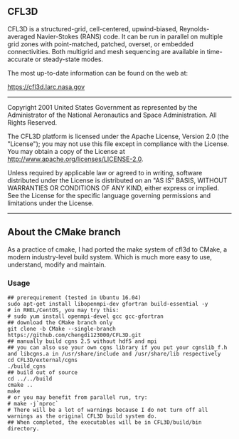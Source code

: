 ## CFL3D

CFL3D 
is a structured-grid, cell-centered, upwind-biased, Reynolds-averaged Navier-Stokes (RANS) code. It can be run
in parallel on multiple grid zones with point-matched, patched, overset, or embedded connectivities. Both
multigrid and mesh sequencing are available in time-accurate or steady-state modes.

The most up-to-date information can be found on the web at:

https://cfl3d.larc.nasa.gov

-------------

Copyright 2001 United States Government as represented by the Administrator
of the National Aeronautics and Space Administration. All Rights Reserved.

The CFL3D platform is licensed under the Apache License, Version 2.0 
(the "License"); you may not use this file except in compliance with the 
License. You may obtain a copy of the License at 
http://www.apache.org/licenses/LICENSE-2.0. 

Unless required by applicable law or agreed to in writing, software 
distributed under the License is distributed on an "AS IS" BASIS, WITHOUT 
WARRANTIES OR CONDITIONS OF ANY KIND, either express or implied. See the 
License for the specific language governing permissions and limitations 
under the License.

------------
## About the CMake branch
As a practice of cmake, I had ported the make system of cfl3d to CMake, a modern industry-level build system. Which is much more easy to use, understand, modify and maintain.

### Usage
```shell
## prerequirement (tested in Ubuntu 16.04)
sudo apt-get install libopenmpi-dev gfortran build-essential -y
# in RHEL/CentOS, you may try this:
# sudo yum install openmpi-devel gcc gcc-gfortran
## download the CMake branch only 
git clone -b CMake --single-branch https://github.com/chengdi123000/CFL3D.git
## manually build cgns 2.5 without hdf5 and mpi
## you can also use your own cgns library if you put your cgnslib_f.h and libcgns.a in /usr/share/include and /usr/share/lib respectively
cd CFL3D/external/cgns
./build_cgns
## build out of source
cd ../../build
cmake ..
make
# or you may benefit from parallel run, try:
# make -j`nproc`
# There will be a lot of warnings because I do not turn off all warnings as the original CFL3D build system do.
## When completed, the executables will be in CFL3D/build/bin directory.
```
